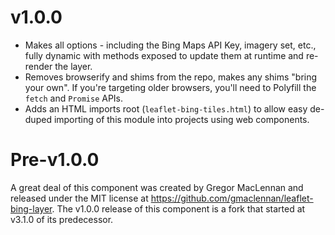 v1.0.0
==================
* Makes all options - including the Bing Maps API Key, imagery set, etc., fully
dynamic with methods exposed to update them at runtime and re-render the layer.
* Removes browserify and shims from the repo, makes any shims "bring your own".
If you're targeting older browsers, you'll need to Polyfill the `fetch` and
`Promise` APIs.
* Adds an HTML imports root (`leaflet-bing-tiles.html`) to allow easy de-duped
importing of this module into projects using web components.

Pre-v1.0.0
==================
A great deal of this component was created by Gregor MacLennan and released under
the MIT license at https://github.com/gmaclennan/leaflet-bing-layer. The v1.0.0
release of this component is a fork that started at v3.1.0 of its predecessor.

